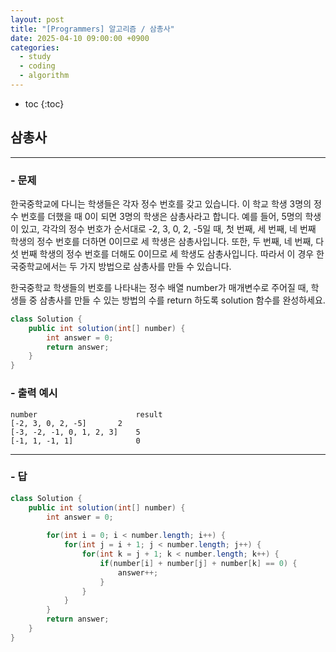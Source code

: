 ```yaml
---
layout: post
title: "[Programmers] 알고리즘 / 삼총사"
date: 2025-04-10 09:00:00 +0900
categories: 
  - study
  - coding
  - algorithm
---
```


* toc
{:toc}

## 삼총사

---

### - 문제

한국중학교에 다니는 학생들은 각자 정수 번호를 갖고 있습니다. 이 학교 학생 3명의 정수 번호를 더했을 때 0이 되면 3명의 학생은 삼총사라고 합니다. 예를 들어, 5명의 학생이 있고, 각각의 정수 번호가 순서대로 -2, 3, 0, 2, -5일 때, 첫 번째, 세 번째, 네 번째 학생의 정수 번호를 더하면 0이므로 세 학생은 삼총사입니다. 또한, 두 번째, 네 번째, 다섯 번째 학생의 정수 번호를 더해도 0이므로 세 학생도 삼총사입니다. 따라서 이 경우 한국중학교에서는 두 가지 방법으로 삼총사를 만들 수 있습니다.

한국중학교 학생들의 번호를 나타내는 정수 배열 number가 매개변수로 주어질 때, 학생들 중 삼총사를 만들 수 있는 방법의 수를 return 하도록 solution 함수를 완성하세요.

```java
class Solution {
    public int solution(int[] number) {
        int answer = 0;
        return answer;
    }
}
```

### - 출력 예시

```
number	                    result
[-2, 3, 0, 2, -5]	    2
[-3, -2, -1, 0, 1, 2, 3]    5
[-1, 1, -1, 1]	            0
```

<!-- >  -->

---

### - 답

```java
class Solution {
    public int solution(int[] number) {
        int answer = 0;
        
        for(int i = 0; i < number.length; i++) {
            for(int j = i + 1; j < number.length; j++) {
                for(int k = j + 1; k < number.length; k++) {
                    if(number[i] + number[j] + number[k] == 0) {
                        answer++;
                    }
                }
            }
        }
        return answer;
    }
}
```

<!--  -->
